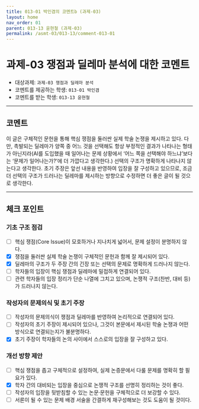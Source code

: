 ```yaml
---
title: 013-01 박인겸의 코멘트b (과제-03) 
layout: home
nav_order: 01
parent: 013-13 윤현철 (과제-03)
permalink: /asmt-03/013-13/comment-013-01
---
```


# 과제-03 쟁점과 딜레마 분석에 대한 코멘트

- 대상과제: `과제-03 쟁점과 딜레마 분석`
- 코멘트를 제공하는 학생: `013-01 박인겸` 
- 코멘트를 받는 학생: `013-13 윤현철` 

---

## 코멘트

이 글은 구체적인 문헌을 통해 핵심 쟁점을 둘러싼 실제 학술 논쟁을 제시하고 있다. 다만, 촉발되는 딜레마가 양쪽 중 어느 것을 선택해도 항상 부정적인 결과가 나타나는 형태가 아닌지라(AI를 도입했을 때 일어나는 문제 상황에서 ‘어느 쪽을 선택해야 하느냐’보다는 ‘문제가 일어나는가?’에 더 가깝다고 생각한다.) 선택의 구조가 명확하게 나타나지 않는다고 생각한다. 초기 주장은 앞선 내용을 반영하여 입장을 잘 구성하고 있으므로, 조금 더 선택의 구조가 드러나는 딜레마를 제시하는 방향으로 수정하면 더 좋은 글이 될 것으로 생각한다. 

---

## 체크 포인트

### **기초 구조 점검**
- [ ] 핵심 쟁점(Core Issue)이 모호하거나 지나치게 넓어서, 문제 설정이 분명하지 않다.
- [x] 쟁점을 둘러싼 실제 학술 논쟁이 구체적인 문헌과 함께 잘 제시되어 있다.
- [x] 딜레마의 구조가 두 주장 간의 긴장 또는 선택의 문제로 명확하게 드러나지 않는다.
- [ ] 학자들의 입장이 핵심 쟁점과 딜레마에 밀접하게 연결되어 있다.
- [ ] 관련 학자들의 입장 정리가 단순 나열에 그치고 있으며, 논쟁적 구조(찬반, 대비 등)가 드러나지 않는다.

### **작성자의 문제의식 및 초기 주장**
- [ ] 작성자의 문제의식이 쟁점과 딜레마를 반영하여 논리적으로 연결되어 있다.
- [ ] 작성자의 초기 주장이 제시되어 있으나, 그것이 본문에서 제시된 학술 논쟁과 어떤 방식으로 연결되는지가 불분명하다.
- [x] 초기 주장이 학자들의 논의 사이에서 스스로의 입장을 잘 구성하고 있다.

### **개선 방향 제안**
- [ ] 핵심 쟁점을 좁고 구체적으로 설정하여, 실제 논증문에서 다룰 문제를 명확히 할 필요가 있다.
- [x] 학자 간의 대비되는 입장을 중심으로 논쟁적 구조를 선명히 정리하는 것이 좋다.
- [ ] 작성자의 입장을 뒷받침할 수 있는 논문·문헌을 구체적으로 더 보강할 수 있다.
- [ ] 서론이 될 수 있는 문제 배경 서술을 간결하게 재구성해보는 것도 도움이 될 것이다.
